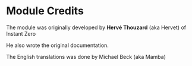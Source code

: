 # Module Credits

The module was originally developed by **Hervé Thouzard** \(aka Hervet\) of Instant Zero

He also wrote the original documentation.

The English translations was done by Michael Beck \(aka Mamba\)

